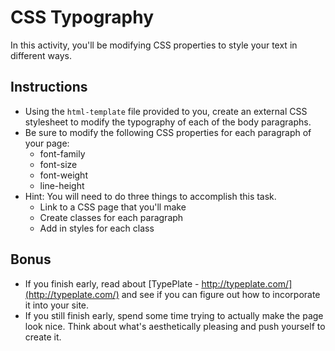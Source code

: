 # CSS Typography
In this activity, you'll be modifying CSS properties to style your text in different ways.
## Instructions
* Using the `html-template` file provided to you, create an external CSS stylesheet to modify the typography of each of the body paragraphs.  
* Be sure to modify the following CSS properties for each paragraph of your page:
  * font-family
  * font-size
  * font-weight
  * line-height
* Hint: You will need to do three things to accomplish this task.
  * Link to a CSS page that you'll make
  * Create classes for each paragraph
  * Add in styles for each class 
## Bonus
* If you finish early, read about [TypePlate - http://typeplate.com/](http://typeplate.com/) and see if you can figure out how to incorporate it into your site. 
* If you still finish early, spend some time trying to actually make the page look nice. Think about what's aesthetically pleasing and push yourself to create it. 